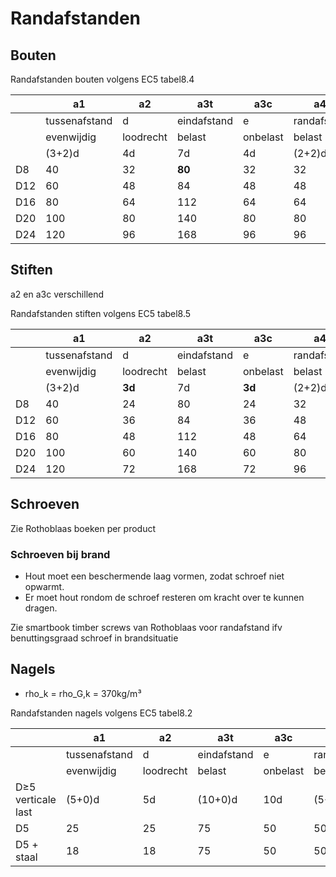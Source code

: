 # Randafstanden

## Bouten

Randafstanden bouten volgens EC5 tabel8.4

|     | a1            | a2        | a3t         | a3c      | a4t         | a4c |
| --- | ---           | ---       | ---         | ---      | ---         | --- |
|     | tussenafstand | d         | eindafstand | e        | randafstand | r |
|     | evenwijdig    | loodrecht | belast      | onbelast | belast      | onbelast |
|     | (3+2)d        | 4d        | 7d          | 4d       | (2+2)d      | 3d |
| D8  | 40            | 32        | **80**      | 32       | 32          | 24 |
| D12 | 60            | 48        | 84          | 48       | 48          | 36 |
| D16 | 80            | 64        | 112         | 64       | 64          | 48 |
| D20 | 100           | 80        | 140         | 80       | 80          | 60 |
| D24 | 120           | 96        | 168         | 96       | 96          | 72 |

## Stiften

a2 en a3c verschillend

Randafstanden stiften volgens EC5 tabel8.5

|     | a1            | a2        | a3t         | a3c      | a4t         | a4c |
| --- | ---           | ---       | ---         | ---      | ---         | --- |
|     | tussenafstand | d         | eindafstand | e        | randafstand | r |
|     | evenwijdig    | loodrecht | belast      | onbelast | belast      | onbelast |
|     | (3+2)d        | **3d**    | 7d          | **3d**   | (2+2)d      | 3d |
| D8  | 40            | 24        | 80          | 24       | 32          | 24 |
| D12 | 60            | 36        | 84          | 36       | 48          | 36 |
| D16 | 80            | 48        | 112         | 48       | 64          | 48 |
| D20 | 100           | 60        | 140         | 60       | 80          | 60 |
| D24 | 120           | 72        | 168         | 72       | 96          | 72 |


## Schroeven

Zie Rothoblaas boeken per product

### Schroeven bij brand

- Hout moet een beschermende laag vormen, zodat schroef niet opwarmt.
- Er moet hout rondom de schroef resteren om kracht over te kunnen dragen.

Zie smartbook timber screws van Rothoblaas voor randafstand ifv benuttingsgraad schroef in brandsituatie

## Nagels

- rho_k = rho_G,k = 370kg/m³

Randafstanden nagels volgens EC5 tabel8.2

|  | a1 | a2 | a3t | a3c | a4t | a4c |
| --- | --- | --- | --- | --- | --- | --- |
|  | tussenafstand | d | eindafstand  | e | randafstand | r |
|  | evenwijdig | loodrecht | belast | onbelast | belast | onbelast |
| D≥5 verticale last | (5+0)d | 5d | (10+0)d | 10d | (5+5)d | 5d |
| D5 | 25 | 25 | 75 | 50 | 50 | 25 |
| D5 + staal | 18 | 18 | 75 | 50 | 50 | 25 |
